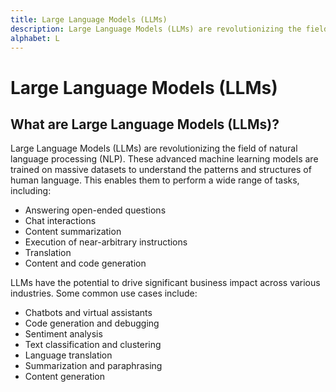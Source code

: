 ```yaml
---
title: Large Language Models (LLMs)
description: Large Language Models (LLMs) are revolutionizing the field of natural language processing (NLP). These advanced machine learning models are trained on massive datasets to understand the patterns and structures of human language.
alphabet: L
---
```


# Large Language Models (LLMs)

## What are Large Language Models (LLMs)?

Large Language Models (LLMs) are revolutionizing the field of natural language processing (NLP). These advanced machine learning models are trained on massive datasets to understand the patterns and structures of human language. This enables them to perform a wide range of tasks, including:

- Answering open-ended questions
- Chat interactions
- Content summarization
- Execution of near-arbitrary instructions
- Translation
- Content and code generation

LLMs have the potential to drive significant business impact across various industries. Some common use cases include:

- Chatbots and virtual assistants
- Code generation and debugging
- Sentiment analysis
- Text classification and clustering
- Language translation
- Summarization and paraphrasing
- Content generation
